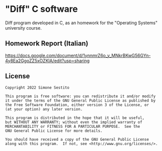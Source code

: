 # "Diff" C software
Diff program developed in C, as an homework for the "Operating Systems" university course.

## Homework Report (Italian)

https://docs.google.com/document/d/1ynnmrZ6o_y_MNkrBKwG56GYn-4y8Ea2GgoZZ5xOZKlA/edit?usp=sharing

## License

    Copyright 2022 Simone Sestito
    
    This program is free software: you can redistribute it and/or modify
    it under the terms of the GNU General Public License as published by
    the Free Software Foundation, either version 3 of the License, or
    (at your option) any later version.

    This program is distributed in the hope that it will be useful,
    but WITHOUT ANY WARRANTY; without even the implied warranty of
    MERCHANTABILITY or FITNESS FOR A PARTICULAR PURPOSE.  See the
    GNU General Public License for more details.

    You should have received a copy of the GNU General Public License
    along with this program.  If not, see <http://www.gnu.org/licenses/>.
